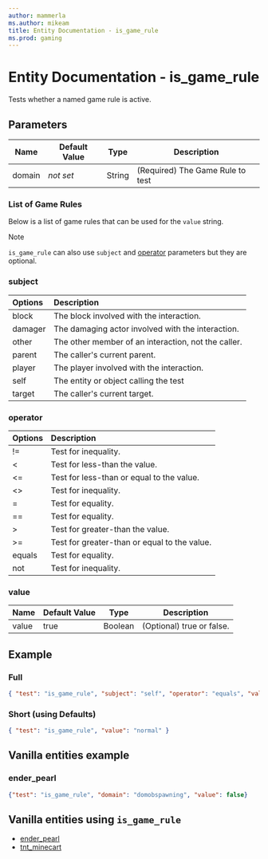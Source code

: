 ```yaml
---
author: mammerla
ms.author: mikeam
title: Entity Documentation - is_game_rule
ms.prod: gaming
---
```


# Entity Documentation - is_game_rule

Tests whether a named game rule is active.

## Parameters

|Name |Default Value  |Type  |Description  |
|---------|---------|---------|---------|
|domain |*not set* |String |(Required) The Game Rule to test |

### List of Game Rules

Below is a list of game rules that can be used for the `value` string.

>[!Note]
>`is_game_rule` can also use `subject` and [operator](../Definitions/NestedTables/operator.md) parameters but they are optional.

### subject

| Options| Description |
|:-----------|:-----------|
| block| The block involved with the interaction. |
| damager| The damaging actor involved with the interaction. |
| other| The other member of an interaction, not the caller. |
| parent| The caller's current parent. |
| player| The player involved with the interaction. |
| self| The entity or object calling the test |
| target| The caller's current target. |

### operator

| Options| Description |
|:-----------|:-----------|
| !=| Test for inequality. |
| <| Test for less-than the value. |
| <=| Test for less-than or equal to the value. |
| <>| Test for inequality. |
| =| Test for equality. |
| ==| Test for equality. |
| >| Test for greater-than the value. |
| >=| Test for greater-than or equal to the value. |
| equals| Test for equality. |
| not| Test for inequality. |

### value

|Name |Default Value  |Type  |Description  |
|---------|---------|---------|---------|
|value |true |Boolean |(Optional) true or false. |

## Example

### Full

```json
{ "test": "is_game_rule", "subject": "self", "operator": "equals", "value": "normal" }
```

### Short (using Defaults)

```json
{ "test": "is_game_rule", "value": "normal" }
```

## Vanilla entities example

### ender_pearl

```json
{"test": "is_game_rule", "domain": "domobspawning", "value": false}
```

## Vanilla entities using `is_game_rule`

- [ender_pearl](../../../../Source/VanillaBehaviorPack_Snippets/entities/ender_pearl.md)
- [tnt_minecart](../../../../Source/VanillaBehaviorPack_Snippets/entities/tnt_minecart.md)
